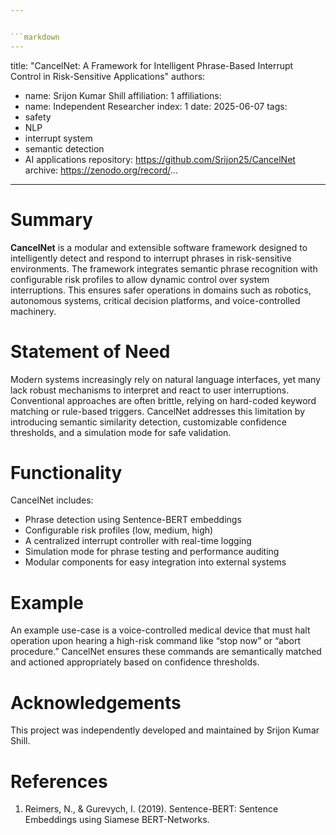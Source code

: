 ```yaml
---


```markdown
---
```

title: "CancelNet: A Framework for Intelligent Phrase-Based Interrupt Control in Risk-Sensitive Applications"
authors:
  - name: Srijon Kumar Shill
    affiliation: 1
affiliations:
  - name: Independent Researcher
    index: 1
date: 2025-06-07
tags:
  - safety
  - NLP
  - interrupt system
  - semantic detection
  - AI applications
repository: https://github.com/Srijon25/CancelNet
archive: https://zenodo.org/record/...
---

# Summary

**CancelNet** is a modular and extensible software framework designed to intelligently detect and respond to interrupt phrases in risk-sensitive environments. The framework integrates semantic phrase recognition with configurable risk profiles to allow dynamic control over system interruptions. This ensures safer operations in domains such as robotics, autonomous systems, critical decision platforms, and voice-controlled machinery.

# Statement of Need

Modern systems increasingly rely on natural language interfaces, yet many lack robust mechanisms to interpret and react to user interruptions. Conventional approaches are often brittle, relying on hard-coded keyword matching or rule-based triggers. CancelNet addresses this limitation by introducing semantic similarity detection, customizable confidence thresholds, and a simulation mode for safe validation.

# Functionality

CancelNet includes:
- Phrase detection using Sentence-BERT embeddings
- Configurable risk profiles (low, medium, high)
- A centralized interrupt controller with real-time logging
- Simulation mode for phrase testing and performance auditing
- Modular components for easy integration into external systems

# Example

An example use-case is a voice-controlled medical device that must halt operation upon hearing a high-risk command like “stop now” or “abort procedure.” CancelNet ensures these commands are semantically matched and actioned appropriately based on confidence thresholds.

# Acknowledgements

This project was independently developed and maintained by Srijon Kumar Shill.

# References

1. Reimers, N., & Gurevych, I. (2019). Sentence-BERT: Sentence Embeddings using Siamese BERT-Networks.
